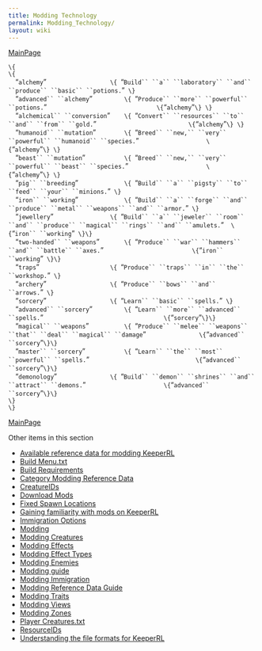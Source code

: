 ```yaml
---
title: Modding Technology
permalink: Modding_Technology/
layout: wiki
---
```


[MainPage](/keeperrl_wiki/ "wikilink")

`\{`  
`\{`  
`  `“`alchemy`”`                  \{ `“`Build`` ``a`` ``laboratory`` ``and`` ``produce`` ``basic`` ``potions.`”` \}`  
`  `“`advanced`` ``alchemy`”`         \{ `“`Produce`` ``more`` ``powerful`` ``potions.`”`                               \{`“`alchemy`”`\} \}`  
`  `“`alchemical`` ``conversion`”`    \{ `“`Convert`` ``resources`` ``to`` ``and`` ``from`` ``gold.`”`                          \{`“`alchemy`”`\} \}`  
`  `“`humanoid`` ``mutation`”`        \{ `“`Breed`` ``new,`` ``very`` ``powerful`` ``humanoid`` ``species.`”`                   \{`“`alchemy`”`\} \}`  
`  `“`beast`` ``mutation`”`           \{ `“`Breed`` ``new,`` ``very`` ``powerful`` ``beast`` ``species.`”`                      \{`“`alchemy`”`\} \}`  
`  `“`pig`` ``breeding`”`             \{ `“`Build`` ``a`` ``pigsty`` ``to`` ``feed`` ``your`` ``minions.`”` \}`  
`  `“`iron`` ``working`”`             \{ `“`Build`` ``a`` ``forge`` ``and`` ``produce`` ``metal`` ``weapons`` ``and`` ``armor.`”` \}`  
`  `“`jewellery`”`                \{ `“`Build`` ``a`` ``jeweler`` ``room`` ``and`` ``produce`` ``magical`` ``rings`` ``and`` ``amulets.`”`  \{`“`iron`` ``working`”` \}\}`  
`  `“`two-handed`` ``weapons`”`       \{ `“`Produce`` ``war`` ``hammers`` ``and`` ``battle`` ``axes.`”`                         \{`“`iron`` ``working`”` \}\}`  
`  `“`traps`”`                    \{ `“`Produce`` ``traps`` ``in`` ``the`` ``workshop.`”` \}`  
`  `“`archery`”`                  \{ `“`Produce`` ``bows`` ``and`` ``arrows.`”` \}`  
`  `“`sorcery`”`                  \{ `“`Learn`` ``basic`` ``spells.`”` \}`  
`  `“`advanced`` ``sorcery`”`         \{ `“`Learn`` ``more`` ``advanced`` ``spells.`”`                                  \{`“`sorcery`”`\}\}`  
`  `“`magical`` ``weapons`”`          \{ `“`Produce`` ``melee`` ``weapons`` ``that`` ``deal`` ``magical`` ``damage`”`               \{`“`advanced`` ``sorcery`”`\}\}`  
`  `“`master`` ``sorcery`”`           \{ `“`Learn`` ``the`` ``most`` ``powerful`` ``spells.`”`                              \{`“`advanced`` ``sorcery`”`\}\}`  
`  `“`demonology`”`               \{ `“`Build`` ``demon`` ``shrines`` ``and`` ``attract`` ``demons.`”`                      \{`“`advanced`` ``sorcery`”`\}\}`  
`\}`  
`\}`

[MainPage](/keeperrl_wiki/ "wikilink")

Other items in this section
-    [Available reference data for modding KeeperRL](/keeperrl_wiki/Available_Reference_Data_For_Modding_KeeperRL "wikilink")
-    [Build Menu.txt](/keeperrl_wiki/Build_Menu.txt "wikilink")
-    [Build Requirements](/keeperrl_wiki/Build_Requirements "wikilink")
-    [Category Modding Reference Data](/keeperrl_wiki/Category_Modding_Reference_Data "wikilink")
-    [CreatureIDs](/keeperrl_wiki/CreatureIDs "wikilink")
-    [Download Mods](/keeperrl_wiki/Download_Mods "wikilink")
-    [Fixed Spawn Locations](/keeperrl_wiki/Fixed_Spawn_Locations "wikilink")
-    [Gaining familiarity with mods on KeeperRL](/keeperrl_wiki/Gaining_Familiarity_With_Mods_On_KeeperRL "wikilink")
-    [Immigration Options](/keeperrl_wiki/Immigration_Options "wikilink")
-    [Modding](/keeperrl_wiki/Modding "wikilink")
-    [Modding Creatures](/keeperrl_wiki/Modding_Creatures "wikilink")
-    [Modding Effects](/keeperrl_wiki/Modding_Effects "wikilink")
-    [Modding Effect Types](/keeperrl_wiki/Modding_Effect_Types "wikilink")
-    [Modding Enemies](/keeperrl_wiki/Modding_Enemies "wikilink")
-    [Modding guide](/keeperrl_wiki/Modding_Guide "wikilink")
-    [Modding Immigration](/keeperrl_wiki/Modding_Immigration "wikilink")
-    [Modding Reference Data Guide](/keeperrl_wiki/Modding_Reference_Data_Guide "wikilink")
-    [Modding Traits](/keeperrl_wiki/Modding_Traits "wikilink")
-    [Modding Views](/keeperrl_wiki/Modding_Views "wikilink")
-    [Modding Zones](/keeperrl_wiki/Modding_Zones "wikilink")
-    [Player Creatures.txt](/keeperrl_wiki/Player_Creatures.txt "wikilink")
-    [ResourceIDs](/keeperrl_wiki/ResourceIDs "wikilink")
-    [Understanding the file formats for KeeperRL](/keeperrl_wiki/Understanding_The_File_Formats_For_KeeperRL "wikilink")
